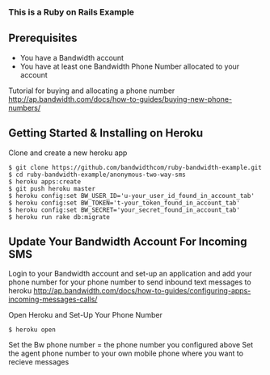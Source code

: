### This is a Ruby on Rails Example

## Prerequisites

- You have a Bandwidth account
- You have at least one Bandwidth Phone Number allocated to your account

Tutorial for buying and allocating a phone number
http://ap.bandwidth.com/docs/how-to-guides/buying-new-phone-numbers/

## Getting Started & Installing on Heroku

Clone and create a new heroku app

```
$ git clone https://github.com/bandwidthcom/ruby-bandwidth-example.git
$ cd ruby-bandwidth-example/anonymous-two-way-sms
$ heroku apps:create
$ git push heroku master
$ heroku config:set BW_USER_ID='u-your_user_id_found_in_account_tab'
$ heroku config:set BW_TOKEN='t-your_token_found_in_account_tab'
$ heroku config:set BW_SECRET='your_secret_found_in_account_tab'
$ heroku run rake db:migrate
```

## Update Your Bandwidth Account For Incoming SMS

Login to your Bandwidth account and set-up an application and add your phone number for your phone number to send inbound text messages to heroku
http://ap.bandwidth.com/docs/how-to-guides/configuring-apps-incoming-messages-calls/

Open Heroku and Set-Up Your Phone Number
```
$ heroku open
```

Set the Bw phone number = the phone number you configured above
Set the agent phone number to your own mobile phone where you want to recieve messages

